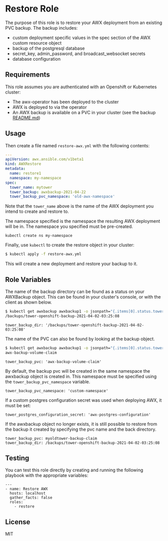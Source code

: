 Restore Role
=========

The purpose of this role is to restore your AWX deployment from an existing PVC backup. The backup includes:
  - custom deployment specific values in the spec section of the AWX custom resource object
  - backup of the postgresql database
  - secret_key, admin_password, and broadcast_websocket secrets
  - database configuration



Requirements
------------

This role assumes you are authenticated with an Openshift or Kubernetes cluster:
  - The awx-operator has been deployed to the cluster
  - AWX is deployed to via the operator
  - An AWX backup is available on a PVC in your cluster (see the backup [README.md](../backup/README.md))


Usage
----------------

Then create a file named `restore-awx.yml` with the following contents:

```yaml
---
apiVersion: awx.ansible.com/v1beta1
kind: AWXRestore
metadata:
  name: restore1
  namespace: my-namespace
spec:
  tower_name: mytower
  tower_backup: awxbackup-2021-04-22
  tower_backup_pvc_namespace: 'old-awx-namespace'
```

Note that the `tower_name` above is the name of the AWX deployment you intend to create and restore to.  

The namespace specified is the namespace the resulting AWX deployment will be in.  The namespace you specified must be pre-created.  

```
kubectl create ns my-namespace
```

Finally, use `kubectl` to create the restore object in your cluster:

```bash
$ kubectl apply -f restore-awx.yml
```

This will create a new deployment and restore your backup to it.  


Role Variables
--------------

The name of the backup directory can be found as a status on your AWXBackup object.  This can be found in your cluster's console, or with the client as shown below.  

```bash
$ kubectl get awxbackup awxbackup1 -o jsonpath="{.items[0].status.towerBackupDirectory}"
/backups/tower-openshift-backup-2021-04-02-03:25:08
```

```
tower_backup_dir: '/backups/tower-openshift-backup-2021-04-02-03:25:08'
```


The name of the PVC can also be found by looking at the backup object.  

```bash
$ kubectl get awxbackup awxbackup1 -o jsonpath="{.items[0].status.towerBackupClaim}"
awx-backup-volume-claim
```

```
tower_backup_pvc: 'awx-backup-volume-claim'
```

By default, the backup pvc will be created in the same namespace the awxbackup object is created in. This namespace must be specified using the `tower_backup_pvc_namespace` variable.

```
tower_backup_pvc_namespace: 'custom-namespace'
```

If a custom postgres configuration secret was used when deploying AWX, it must be set:

```
tower_postgres_configuration_secret: 'awx-postgres-configuration'
```

If the awxbackup object no longer exists, it is still possible to restore from the backup it created by specifying the pvc name and the back directory.

```
tower_backup_pvc: myoldtower-backup-claim
tower_backup_dir: /backups/tower-openshift-backup-2021-04-02-03:25:08
```


Testing
----------------

You can test this role directly by creating and running the following playbook with the appropriate variables:

```
---
- name: Restore AWX
  hosts: localhost
  gather_facts: false
  roles:
    - restore
```

License
-------

MIT
